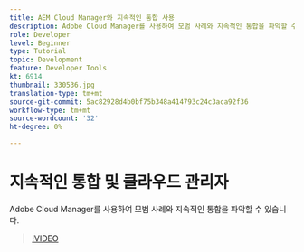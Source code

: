 ```yaml
---
title: AEM Cloud Manager와 지속적인 통합 사용
description: Adobe Cloud Manager를 사용하여 모범 사례와 지속적인 통합을 파악할 수 있습니다.
role: Developer
level: Beginner
type: Tutorial
topic: Development
feature: Developer Tools
kt: 6914
thumbnail: 330536.jpg
translation-type: tm+mt
source-git-commit: 5ac82928d4b0bf75b348a414793c24c3aca92f36
workflow-type: tm+mt
source-wordcount: '32'
ht-degree: 0%

---
```



# 지속적인 통합 및 클라우드 관리자

Adobe Cloud Manager를 사용하여 모범 사례와 지속적인 통합을 파악할 수 있습니다.

>[!VIDEO](https://video.tv.adobe.com/v/330536/?quality=12&learn=on)